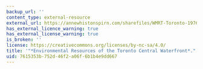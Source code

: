 ```yaml
---
backup_url: ''
content_type: external-resource
external_url: https://annewhistonspirn.com/sharefiles/WMRT-Toronto-1976.pdf
has_external_licence_warning: true
has_external_license_warning: true
is_broken: ''
license: https://creativecommons.org/licenses/by-nc-sa/4.0/
title: '"*Environmental Resources of the Toronto Central Waterfront*." (PDF - 27.2MB)'
uid: 7615353b-752d-46f2-a06f-6b1b4e9dd667
---
```

